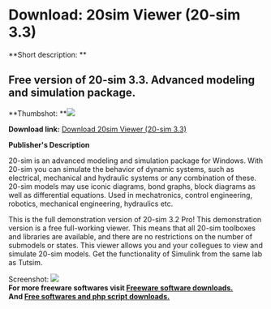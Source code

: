 # Download: 20sim Viewer (20-sim 3.3)

**Short description: **

## Free version of 20-sim 3.3. Advanced modeling and simulation package.

  
**Thumbshot: **![](http://www.freewarefiles.com/screenshot/20sim_md.gif)   
  
**Download link:** [Download 20sim Viewer (20-sim 3.3)](http://freesoftwares.boysofts.com/Sim-Viewer--sim_program_2155.html)  
  

**Publisher's Description**  
  

20-sim is an advanced modeling and simulation package for Windows. With 20-sim
you can simulate the behavior of dynamic systems, such as electrical,
mechanical and hydraulic systems or any combination of these. 20-sim models
may use iconic diagrams, bond graphs, block diagrams as well as differential
equations. Used in mechatronics, control engineering, robotics, mechanical
engineering, hydraulics etc.

This is the full demonstration version of 20-sim 3.2 Pro! This demonstration
version is a free full-working viewer. This means that all 20-sim toolboxes
and libraries are available, and there are no restrictions on the number of
submodels or states. This viewer allows you and your collegues to view and
simulate 20-sim models. Get the functionality of Simulink from the same lab as
Tutsim.

  
  
Screenshot: ![](http://www.freewarefiles.com/screenshot/20sim.gif)  
**For more freeware softwares visit [Freeware software downloads.](http://freesoftwares.boysofts.com/)**   
**And [Free softwares and php script downloads.](http://www.boysofts.com/)**

